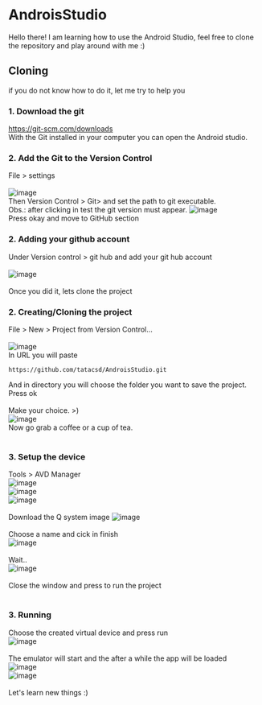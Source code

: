 # AndroisStudio
Hello there! I am learning how to use the Android Studio, feel free to clone the repository and play around with me :)

## Cloning
if you do not know how to do it, let me try to help you

### 1. Download the git
https://git-scm.com/downloads
<br>
With the Git installed in your computer you can open the Android studio.

### 2. Add the Git to the Version Control
File > settings
<br>
<br>
![image](https://user-images.githubusercontent.com/29147847/116085622-dc182b80-a653-11eb-96f3-3dcf0e7b8375.png)
<br>
Then Version Control > Git> and set the path to git executable. 
<br>
Obs.: after clicking in test the git version must appear.
![image](https://user-images.githubusercontent.com/29147847/116086779-061e1d80-a655-11eb-9a76-d7aa49b74735.png)
<br>
Press okay and move to GitHub section


### 2. Adding your github account
Under Version control > git hub and add your git hub account
<br>
<br>
![image](https://user-images.githubusercontent.com/29147847/116085946-2dc0b600-a654-11eb-887c-ffb961146b40.png)
<br>
<br>
Once you did it, lets clone the project

### 2. Creating/Cloning the project
File > New > Project from Version Control...
<br>
<br>
![image](https://user-images.githubusercontent.com/29147847/116085212-70ce5980-a653-11eb-829a-b9644aea9b93.png)
<br>
In URL you will paste
```
https://github.com/tatacsd/AndroisStudio.git
```
And in directory you will choose the folder you want to save the project.
<br>
Press ok
<br>
<br>
Make your choice. >)
<br>
![image](https://user-images.githubusercontent.com/29147847/116087684-f6530900-a655-11eb-9988-9d04f263304a.png)
<br>
Now go grab a coffee or a cup of tea.
<br>
<br>
### 3. Setup the device
Tools > AVD Manager
<br>
![image](https://user-images.githubusercontent.com/29147847/116088133-6eb9ca00-a656-11eb-8723-65b03de2305c.png)
<br>
![image](https://user-images.githubusercontent.com/29147847/116088189-7e391300-a656-11eb-81be-ed34c502c605.png)
<br>
![image](https://user-images.githubusercontent.com/29147847/116088268-90b34c80-a656-11eb-9c1f-a5bdc1c86659.png)
<br>
<br>
Download the Q system image
![image](https://user-images.githubusercontent.com/29147847/116088404-b17ba200-a656-11eb-89db-a89c69d49de5.png)
<br>
<br>
Choose a name and cick in finish
<br>
![image](https://user-images.githubusercontent.com/29147847/116088542-ce17da00-a656-11eb-8ae8-851e31595e08.png)
<br>
<br>
Wait..
<br>
![image](https://user-images.githubusercontent.com/29147847/116088607-df60e680-a656-11eb-8e86-489424511d2d.png)
<br>
<br>
Close the window and press to run the project
<br>
<br>

### 3. Running
Choose the created virtual device and press run
<br>
![image](https://user-images.githubusercontent.com/29147847/116088908-2bac2680-a657-11eb-8533-81eb44484fdb.png)
<br>
<br>
The emulator will start and the after a while the app will be loaded
<br>
![image](https://user-images.githubusercontent.com/29147847/116089041-4e3e3f80-a657-11eb-898c-87a4dbfa4428.png)
<br>
![image](https://user-images.githubusercontent.com/29147847/116089100-5ac29800-a657-11eb-863f-1455f14af18b.png)
<br>
<br>
Let's learn new things :)











